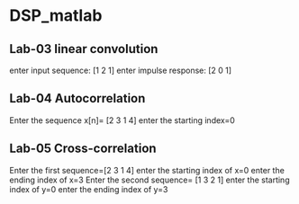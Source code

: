 # DSP_matlab

## Lab-03 linear convolution
enter input sequence: [1 2 1] 
enter impulse response: [2 0 1]


## Lab-04 Autocorrelation
Enter the sequence x[n]= [2 3 1 4] 
enter the starting index=0 


## Lab-05 Cross-correlation
Enter the first sequence=[2 3 1 4] 
enter the starting index of x=0 
enter the ending index of x=3 
Enter the second sequence= [1 3 2 1] 
enter the starting index of y=0 
enter the ending index of y=3 

